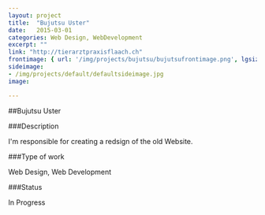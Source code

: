 ```yaml
---
layout: project
title:  "Bujutsu Uster"
date:   2015-03-01
categories: Web Design, WebDevelopment
excerpt: ""
link: "http://tierarztpraxisflaach.ch"
frontimage: { url: '/img/projects/bujutsu/bujutsufrontimage.png', lgsize: 5 , mdsize: 5, smsize: 5, xssize: 6 }
sideimage:
- /img/projects/default/defaultsideimage.jpg
image:

---
```


##Bujutsu Uster

###Description

I'm responsible for creating a redsign of the old Website.

###Type of work

Web Design, Web Development

###Status
<p class="label label-danger">In Progress</p>



